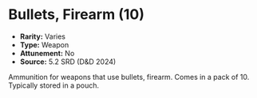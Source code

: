 # Bullets, Firearm (10)

- **Rarity:** Varies
- **Type:** Weapon
- **Attunement:** No
- **Source:** 5.2 SRD (D&D 2024)

Ammunition for weapons that use bullets, firearm. Comes in a pack of 10. Typically stored in a pouch.
